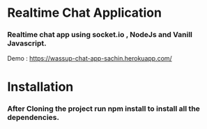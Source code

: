 # Realtime Chat Application

### Realtime chat app using socket.io , NodeJs and Vanill Javascript.

Demo : https://wassup-chat-app-sachin.herokuapp.com/

# Installation

### After Cloning the project run npm install to install all the dependencies.